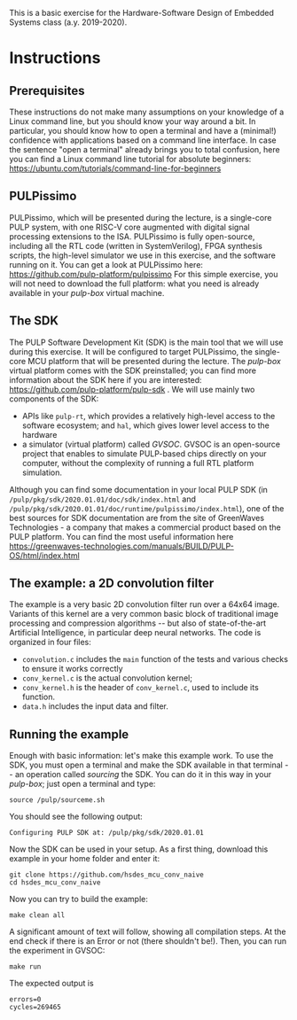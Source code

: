 This is a basic exercise for the Hardware-Software Design of Embedded Systems class (a.y. 2019-2020).

# Instructions
## Prerequisites
These instructions do not make many assumptions on your knowledge of a Linux command line, but you should know your way around a bit.
In particular, you should know how to open a terminal and have a (minimal!) confidence with applications based on a command line interface.
In case the sentence "open a terminal" already brings you to total confusion, here you can find a Linux command line tutorial for absolute beginners:
https://ubuntu.com/tutorials/command-line-for-beginners

## PULPissimo
PULPissimo, which will be presented during the lecture, is a single-core PULP system, with one RISC-V core augmented with digital signal processing extensions to the ISA.
PULPissimo is fully open-source, including all the RTL code (written in SystemVerilog), FPGA synthesis scripts, the high-level simulator we use in this exercise, and the software running on it.
You can get a look at PULPissimo here: https://github.com/pulp-platform/pulpissimo
For this simple exercise, you will not need to download the full platform: what you need is already available in your *pulp-box* virtual machine.

## The SDK
The PULP Software Development Kit (SDK) is the main tool that we will use during this exercise. It will be configured to target PULPissimo, the single-core MCU platform that will be presented during the lecture.
The *pulp-box* virtual platform comes with the SDK preinstalled; you can find more information about the SDK here if you are interested: https://github.com/pulp-platform/pulp-sdk . 
We will use mainly two components of the SDK:
- APIs like `pulp-rt`, which provides a relatively high-level access to the software ecosystem; and `hal`, which gives lower level access to the hardware
- a simulator (virtual platform) called *GVSOC*. GVSOC is an open-source project that enables to simulate PULP-based chips directly on your computer, without the complexity of running a full RTL platform simulation.

Although you can find some documentation in your local PULP SDK (in `/pulp/pkg/sdk/2020.01.01/doc/sdk/index.html` and `/pulp/pkg/sdk/2020.01.01/doc/runtime/pulpissimo/index.html`), one of the best sources for SDK documentation are from the site of GreenWaves Technologies - a company that makes a commercial product based on the PULP platform.
You can find the most useful information here https://greenwaves-technologies.com/manuals/BUILD/PULP-OS/html/index.html 

## The example: a 2D convolution filter
The example is a very basic 2D convolution filter run over a 64x64 image.
Variants of this kernel are a very common basic block of traditional image processing and compression algorithms -- but also of state-of-the-art Artificial Intelligence, in particular deep neural networks.
The code is organized in four files: 
- `convolution.c` includes the `main` function of the tests and various checks to ensure it works correctly
- `conv_kernel.c` is the actual convolution kernel;
- `conv_kernel.h` is the header of `conv_kernel.c`, used to include its function.
- `data.h` includes the input data and filter.


## Running the example
Enough with basic information: let's make this example work.
To use the SDK, you must open a terminal and make the SDK available in that terminal -- an operation called *sourcing* the SDK.
You can do it in this way in your *pulp-box*; just open a terminal and type:
```
source /pulp/sourceme.sh
```
You should see the following output:
```
Configuring PULP SDK at: /pulp/pkg/sdk/2020.01.01
```
Now the SDK can be used in your setup. As a first thing, download this example in your home folder and enter it:
```
git clone https://github.com/hsdes_mcu_conv_naive
cd hsdes_mcu_conv_naive
```
Now you can try to build the example:
```
make clean all
```
A significant amount of text will follow, showing all compilation steps. At the end check if there is an Error or not (there shouldn't be!).
Then, you can run the experiment in GVSOC:
```
make run
```
The expected output is
```
errors=0
cycles=269465
```
